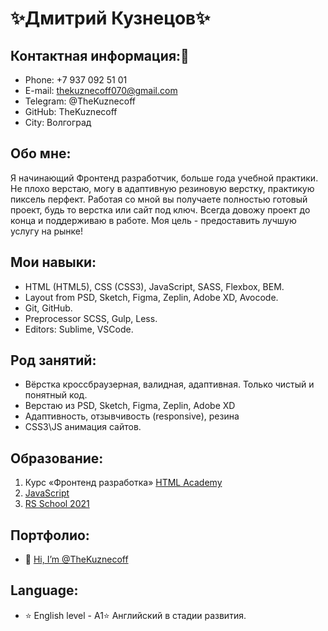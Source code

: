 # ✨Дмитрий Кузнецов✨

## Контактная информация:👀
- Phone: +7 937 092 51 01
- E-mail: thekuznecoff070@gmail.com
- Telegram: @TheKuznecoff
- GitHub: TheKuznecoff
- City: Волгоград

## Обо мне:

Я начинающий Фронтенд разработчик, больше года учебной практики.
Не плохо верстаю, могу в адаптивную резиновую верстку, практикую пиксель перфект.
Работая со мной вы получаете полностью готовый проект, будь то верстка или сайт под ключ. Всегда довожу проект до конца и поддерживаю в работе.
Моя цель - предоставить лучшую услугу на рынке!

## Мои навыки:

- HTML (HTML5), CSS (CSS3), JavaScript, SASS, Flexbox, BEM.
- Layout from PSD, Sketch, Figma, Zeplin, Adobe XD, Avocode.
- Git, GitHub.
- Preprocessor SCSS, Gulp, Less.
- Editors: Sublime, VSCode.

## Род занятий:

- Вёрстка кроссбраузерная, валидная, адаптивная. Только чистый и понятный код.
- Верстаю из PSD, Sketch, Figma, Zeplin, Adobe XD
- Адаптивность, отзывчивость (responsive), резина
- CSS3\JS анимация сайтов.

## Образование:

1. Курс «Фронтенд разработка» [HTML Academy](https://htmlacademy.ru)
2. [JavaScript](https://learn.javascript.ru/)
3. [RS School 2021](https://rs.school/)
 
## Портфолио:
- 👋 [Hi, I’m @TheKuznecoff](https://thekuznecoff.github.io/portfolio/)

## Language:

- ⭐️ English level - A1⭐️
Английский в стадии развития.

